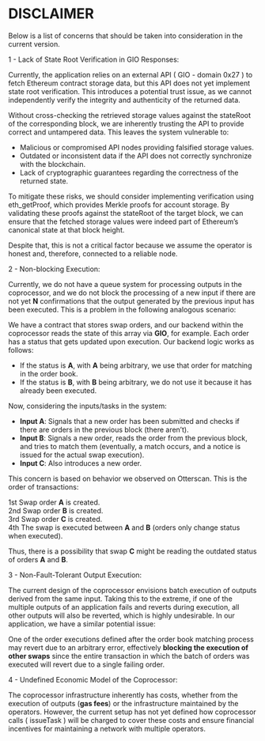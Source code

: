 # DISCLAIMER

Below is a list of concerns that should be taken into consideration in the current version.

1 - Lack of State Root Verification in GIO Responses:

Currently, the application relies on an external API ( GIO - domain 0x27 ) to fetch Ethereum contract storage data, but this API does not yet implement state root verification. This introduces a potential trust issue, as we cannot independently verify the integrity and authenticity of the returned data.

Without cross-checking the retrieved storage values against the stateRoot of the corresponding block, we are inherently trusting the API to provide correct and untampered data. This leaves the system vulnerable to:

- Malicious or compromised API nodes providing falsified storage values.
- Outdated or inconsistent data if the API does not correctly synchronize with the blockchain.
- Lack of cryptographic guarantees regarding the correctness of the returned state.

To mitigate these risks, we should consider implementing verification using eth_getProof, which provides Merkle proofs for account storage. By validating these proofs against the stateRoot of the target block, we can ensure that the fetched storage values were indeed part of Ethereum’s canonical state at that block height.

Despite that, this is not a critical factor because we assume the operator is honest and, therefore, connected to a reliable node.

2 - Non-blocking Execution:

Currently, we do not have a queue system for processing outputs in the coprocessor, and we do not block the processing of a new input if there are not yet **N** confirmations that the output generated by the previous input has been executed. This is a problem in the following analogous scenario:  

We have a contract that stores swap orders, and our backend within the coprocessor reads the state of this array via **GIO**, for example. Each order has a status that gets updated upon execution. Our backend logic works as follows:  
- If the status is **A**, with **A** being arbitrary, we use that order for matching in the order book.  
- If the status is **B**, with **B** being arbitrary, we do not use it because it has already been executed.  

Now, considering the inputs/tasks in the system:  
- **Input A**: Signals that a new order has been submitted and checks if there are orders in the previous block (there aren’t).  
- **Input B**: Signals a new order, reads the order from the previous block, and tries to match them (eventually, a match occurs, and a notice is issued for the actual swap execution).  
- **Input C**: Also introduces a new order.  

This concern is based on behavior we observed on Otterscan. This is the order of transactions:  

1st Swap order **A** is created.  
2nd Swap order **B** is created.  
3rd Swap order **C** is created.  
4th The swap is executed between **A** and **B** (orders only change status when executed).  

Thus, there is a possibility that swap **C** might be reading the outdated status of orders **A** and **B**.

3 - Non-Fault-Tolerant Output Execution:

The current design of the coprocessor envisions batch execution of outputs derived from the same input. Taking this to the extreme, if one of the multiple outputs of an application fails and reverts during execution, all other outputs will also be reverted, which is highly undesirable. In our application, we have a similar potential issue:

One of the order executions defined after the order book matching process may revert due to an arbitrary error, effectively **blocking the execution of other swaps** since the entire transaction in which the batch of orders was executed will revert due to a single failing order.

4 - Undefined Economic Model of the Coprocessor:

The coprocessor infrastructure inherently has costs, whether from the execution of outputs (**gas fees**) or the infrastructure maintained by the operators. However, the current setup has not yet defined how coprocessor calls ( issueTask ) will be charged to cover these costs and ensure financial incentives for maintaining a network with multiple operators.
